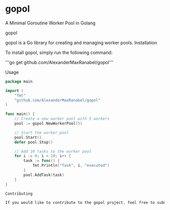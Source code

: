 # gopol
A Minimal Goroutine Worker Pool in Golang

gopol

gopol is a Go library for creating and managing worker pools.
Installation

To install gopol, simply run the following command:

'''go get github.com/AlexanderMaxRanabel/gopol'''

Usage

```go
package main

import (
	"fmt"
	"github.com/AlexanderMaxRanabel/gopol"
)

func main() {
	// Create a new worker pool with 5 workers
	pool := gopol.NewWorkerPool(5)

	// Start the worker pool
	pool.Start()
	defer pool.Stop()

	// Add 10 tasks to the worker pool
	for i := 0; i < 10; i++ {
		task := func() {
			fmt.Println("Task", i, "executed")
		}
		pool.AddTask(task)
	}
}

Contributing

If you would like to contribute to the gopol project, feel free to submit a pull request or open an issue on GitHub. All contributions are welcome!

